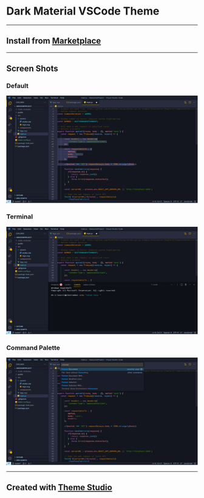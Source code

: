 # Dark Material VSCode Theme

---
## Install from [Marketplace](https://marketplace.visualstudio.com/items?itemName=Tarik.material-newtablab) 
---
## Screen Shots 

### Default
![Screen Shot Default](YVdwapeu-default.jpeg)

### Terminal
![Screen Shot Panel Terminal](YVdwapeu-panelTerminal.jpeg)

### Command Palette
![Screen Shot Command Palette](YVdwapeu-commandPalette.jpeg)

---
## Created with [Theme Studio](https://themes.vscode.one/theme/tarik/YVdwapeu)
